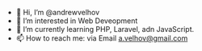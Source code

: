 - 👋 Hi, I’m @andrewvelhov
- 👀 I’m interested in Web Deveopment
- 🌱 I’m currently learning PHP, Laravel, adn JavaScript.
- 📫 How to reach me: via Email a.velhov@gmail.com 

<!---
andrewvelhov/andrewvelhov is a ✨ special ✨ repository because its `README.md` (this file) appears on your GitHub profile.
You can click the Preview link to take a look at your changes.
--->
